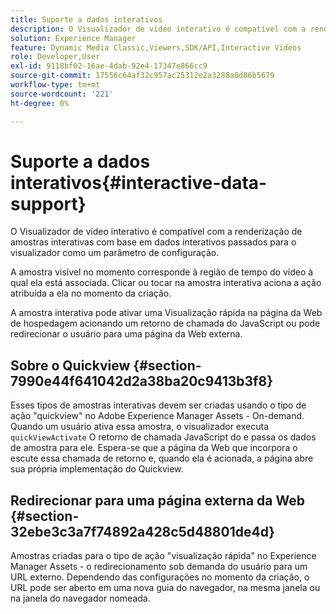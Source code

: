 ```yaml
---
title: Suporte a dados interativos
description: O Visualizador de vídeo interativo é compatível com a renderização de amostras interativas com base em dados interativos passados para o visualizador como um parâmetro de configuração.
solution: Experience Manager
feature: Dynamic Media Classic,Viewers,SDK/API,Interactive Videos
role: Developer,User
exl-id: 9118bf02-16ae-4dab-92e4-17347e866cc9
source-git-commit: 17556c64af32c957ac25312e2a3288a8d86b5679
workflow-type: tm+mt
source-wordcount: '221'
ht-degree: 0%

---
```


# Suporte a dados interativos{#interactive-data-support}

O Visualizador de vídeo interativo é compatível com a renderização de amostras interativas com base em dados interativos passados para o visualizador como um parâmetro de configuração.

A amostra visível no momento corresponde à região de tempo do vídeo à qual ela está associada. Clicar ou tocar na amostra interativa aciona a ação atribuída a ela no momento da criação.

A amostra interativa pode ativar uma Visualização rápida na página da Web de hospedagem acionando um retorno de chamada do JavaScript ou pode redirecionar o usuário para uma página da Web externa.

## Sobre o Quickview {#section-7990e44f641042d2a38ba20c9413b3f8}

Esses tipos de amostras interativas devem ser criadas usando o tipo de ação &quot;quickview&quot; no Adobe Experience Manager Assets - On-demand. Quando um usuário ativa essa amostra, o visualizador executa `quickViewActivate` O retorno de chamada JavaScript do e passa os dados de amostra para ele. Espera-se que a página da Web que incorpora o escute essa chamada de retorno e, quando ela é acionada, a página abre sua própria implementação do Quickview.

## Redirecionar para uma página externa da Web {#section-32ebe3c3a7f74892a428c5d48801de4d}

Amostras criadas para o tipo de ação &quot;visualização rápida&quot; no Experience Manager Assets - o redirecionamento sob demanda do usuário para um URL externo. Dependendo das configurações no momento da criação, o URL pode ser aberto em uma nova guia do navegador, na mesma janela ou na janela do navegador nomeada.
